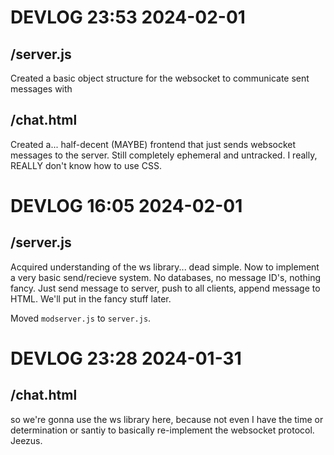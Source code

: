 # DEVLOG 23:53 2024-02-01

## /server.js
Created a basic object structure for the websocket to communicate sent messages with

## /chat.html
Created a... half-decent (MAYBE) frontend that just sends websocket messages to the server. Still completely ephemeral and untracked. I really, REALLY don't know how to use CSS.

# DEVLOG 16:05 2024-02-01

## /server.js
Acquired understanding of the ws library... dead simple. Now to implement a very basic send/recieve system. No databases, no message ID's, nothing fancy. Just send message to server, push to all clients, append message to HTML. We'll put in the fancy stuff later.

Moved `modserver.js` to `server.js`.

# DEVLOG 23:28 2024-01-31

## /chat.html
so we're gonna use the ws library here, because not even I have the time or determination or santiy to basically re-implement the websocket protocol. Jeezus.
